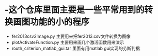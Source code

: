 # -这个仓库里面主要是一些平常用到的转换画图功能的小的程序
- fer2013csv2Image.py 主要用来把fer2013.csv文件转换为图像
- plotActivateFunction.py 主要用来画几个激活函数用来演示
- routh_criterion_matlab_gui.tar 里面有用matlab gui实现的劳斯判据
